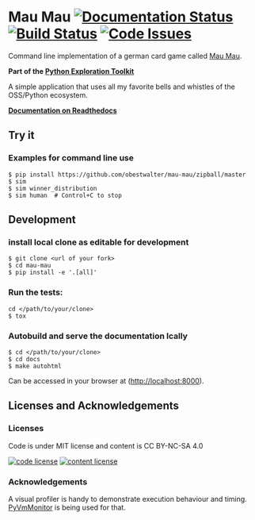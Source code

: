 # Mau Mau [![Documentation Status](https://readthedocs.org/projects/mau-mau/badge/?version=latest)](http://mau-mau.readthedocs.org/en/latest/?badge=latest) [![Build Status](https://travis-ci.org/obestwalter/mau-mau.svg?branch=master)](https://travis-ci.org/obestwalter/mau-mau) [![Code Issues](https://www.quantifiedcode.com/api/v1/project/663c550f107844aa842b4ce5e02883c4/badge.svg)](https://www.quantifiedcode.com/app/project/663c550f107844aa842b4ce5e02883c4)

Command line implementation of a german card game called [Mau Mau](https://goo.gl/Am29SF).

**Part of the [Python Exploration Toolkit](https://github.com/obestwalter/pet)**

A simple application that uses all my favorite bells and whistles of the OSS/Python ecosystem.

**[Documentation on Readthedocs](http://mau-mau.readthedocs.org/en/latest/)**

## Try it

### Examples for command line use

    $ pip install https://github.com/obestwalter/mau-mau/zipball/master
    $ sim
    $ sim winner_distribution
    $ sim human  # Control+C to stop

## Development

### install local clone as editable for development

    $ git clone <url of your fork>
    $ cd mau-mau
    $ pip install -e '.[all]'

### Run the tests:

    cd </path/to/your/clone>
    $ tox
    
### Autobuild and serve the documentation lcally 

    $ cd </path/to/your/clone>
    $ cd docs
    $ make autohtml

Can be accessed in your browser at ([http://localhost:8000](http://localhost:8000)).

    
## Licenses and Acknowledgements

### Licenses

Code is under MIT license and content is CC BY-NC-SA 4.0

[![code license](https://upload.wikimedia.org/wikipedia/commons/thumb/0/0b/License_icon-mit-2.svg/32px-License_icon-mit-2.svg.png)](http://opensource.org/licenses/mit-license.php) [![content license](https://i.creativecommons.org/l/by-nc-sa/4.0/88x31.png)](http://creativecommons.org/licenses/by-nc-sa/4.0/)

### Acknowledgements

A visual profiler is handy to demonstrate execution behaviour and timing. [PyVmMonitor](http://pyvmmonitor.com) is being used for that.
